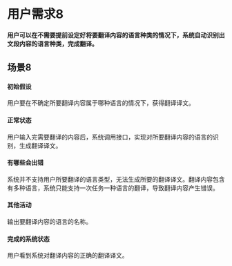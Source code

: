 # 用户需求8
#### 用户可以在不需要提前设定好将要翻译内容的语言种类的情况下，系统自动识别出文段内容的语言种类，完成翻译。

## 场景8
#### 初始假设
用户要在不确定所要翻译内容属于哪种语言的情况下，获得翻译译文。

#### 正常状态 
用户输入完需要翻译的内容后，系统调用接口，实现对所要翻译内容的语言的识别，生成翻译译文。

#### 有哪些会出错
系统并不支持用户所要翻译的语言类型，无法生成所要的翻译译文。翻译内容包含有多种语言，系统只能支持一次任务一种语言的翻译，导致翻译内容产生错误。

#### 其他活动 
输出要翻译内容的语言的名称。

#### 完成的系统状态 
用户看到系统对翻译内容的正确的翻译译文。
